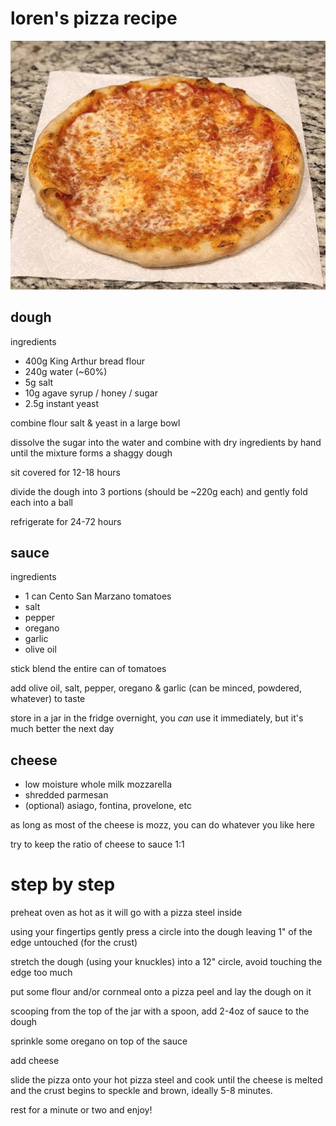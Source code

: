 # loren's pizza recipe

![pizza](pizza.png)

## dough

ingredients

- 400g King Arthur bread flour
- 240g water (~60%)
- 5g salt
- 10g agave syrup / honey / sugar
- 2.5g instant yeast

combine flour salt & yeast in a large bowl

dissolve the sugar into the water and combine with dry ingredients by hand until the mixture forms a shaggy dough

sit covered for 12-18 hours

divide the dough into 3 portions (should be ~220g each) and gently fold each into a ball

refrigerate for 24-72 hours
 
## sauce

ingredients

- 1 can Cento San Marzano tomatoes
- salt
- pepper
- oregano
- garlic
- olive oil

stick blend the entire can of tomatoes

add olive oil, salt, pepper, oregano & garlic (can be minced, powdered, whatever) to taste

store in a jar in the fridge overnight, you _can_ use it immediately, but it's much better the next day

## cheese

- low moisture whole milk mozzarella
- shredded parmesan
- (optional) asiago, fontina, provelone, etc

as long as most of the cheese is mozz, you can do whatever you like here

try to keep the ratio of cheese to sauce 1:1

# step by step

preheat oven as hot as it will go with a pizza steel inside

using your fingertips gently press a circle into the dough leaving 1" of the edge untouched (for the crust)

stretch the dough (using your knuckles) into a 12" circle, avoid touching the edge too much

put some flour and/or cornmeal onto a pizza peel and lay the dough on it

scooping from the top of the jar with a spoon, add 2-4oz of sauce to the dough

sprinkle some oregano on top of the sauce

add cheese

slide the pizza onto your hot pizza steel and cook until the cheese is melted and the crust begins to speckle and brown, ideally 5-8 minutes.

rest for a minute or two and enjoy!
